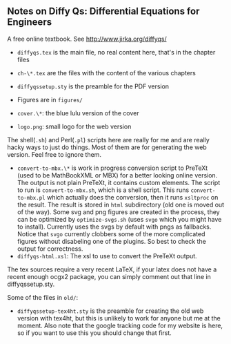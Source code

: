 Notes on Diffy Qs: Differential Equations for Engineers
-------------------------------------------------------

A free online textbook.  See http://www.jirka.org/diffyqs/

* ``diffyqs.tex`` is the main file, no real content here, that's in the chapter files
* ``ch-\*.tex`` are the files with the content of the various chapters
* ``diffyqssetup.sty`` is the preamble for the PDF version

* Figures are in ``figures/``

* ``cover.\*``: the blue lulu version of the cover
* ``logo.png``: small logo for the web version

The shell(``.sh``) and Perl(``.pl``) scripts here are really for me and are really hacky ways to just do things.  Most of them are for generating the web version.  Feel free to ignore them.

* ``convert-to-mbx.\*`` is work in progress conversion script to PreTeXt (used to be MathBookXML or MBX) for a better looking online version.  The output is not plain PreTeXt, it contains custom elements.  The script to run is ``convert-to-mbx.sh``, which is a shell script.  This runs ``convert-to-mbx.pl`` which actually does the conversion, then it runs ``xsltproc`` on the result.  The result is stored in ``html`` subdirectory (old one is moved out of the way).  Some svg and png figures are created in the process, they can be optimized by ``optimize-svgs.sh`` (uses ``svgo`` which you might have to install).  Currently uses the svgs by default with pngs as fallbacks.  Notice that ``svgo`` currently clobbers some of the more complicated figures without disabeling one of the plugins.  So best to check the output for correctness.
* ``diffyqs-html.xsl``: The xsl to use to convert the PreTeXt output.

The tex sources require a very recent LaTeX, if your latex does not have a recent enough ocgx2 package, you can simply comment out that line in
diffyqssetup.sty.

Some of the files in ``old/``:

* ``diffyqssetup-tex4ht.sty`` is the preamble for creating the old web version with tex4ht, but this is unlikely to work for anyone but me at the moment.  Also note that the google tracking code for my website is here, so if you want to use this you should change that first.
